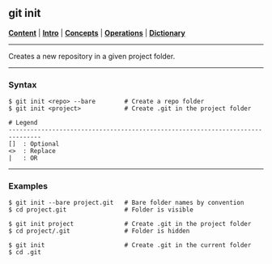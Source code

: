 ## git init

[**Content**](../../README.md) |
[**Intro**](../../01-Introduction/introduction.md) |
[**Concepts**](../../02-Concepts/concepts.md) |
[**Operations**](../../03-Operations/operations.md) |
[**Dictionary**](../../04-Appendix/dictionary.md)
________________________________________________________________________________

Creates a new repository in a given project folder. 

-------------------------------------------------------------------------------
### Syntax
```
$ git init <repo> --bare        # Create a repo folder
$ git init <project>            # Create .git in the project folder

# Legend
-------------------------------------------------------------------------------
[]  : Optional
<>  : Replace
|   : OR
```

-------------------------------------------------------------------------------
### Examples
```shell
$ git init --bare project.git   # Bare folder names by convention
$ cd project.git                # Folder is visible

$ git init project              # Create .git in the project folder
$ cd project/.git               # Folder is hidden

$ git init                      # Create .git in the current folder
$ cd .git
```